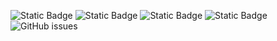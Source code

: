 ![Static Badge](https://img.shields.io/badge/blacklists-61-000000) ![Static Badge](https://img.shields.io/badge/blacklisted-2997756-cc0000) ![Static Badge](https://img.shields.io/badge/whitelisted-2254-00CC00) ![Static Badge](https://img.shields.io/badge/streaming_blacklist-28107-000000) ![GitHub issues](https://img.shields.io/github/issues/fabriziosalmi/blacklists)
